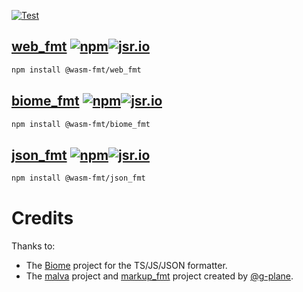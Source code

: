 [![Test](https://github.com/wasm-fmt/web_fmt/actions/workflows/test.yml/badge.svg)](https://github.com/wasm-fmt/web_fmt/actions/workflows/test.yml)

## [web_fmt](./crates/web_fmt/README.md) [![npm](https://img.shields.io/npm/v/@wasm-fmt/web_fmt)](https://www.npmjs.com/package/@wasm-fmt/web_fmt)[![jsr.io](https://jsr.io/badges/@fmt/web-fmt)](https://jsr.io/@fmt/web-fmt)

```bash
npm install @wasm-fmt/web_fmt
```

## [biome_fmt](./crates/biome_fmt/README.md) [![npm](https://img.shields.io/npm/v/@wasm-fmt/biome_fmt)](https://www.npmjs.com/package/@wasm-fmt/biome_fmt)[![jsr.io](https://jsr.io/badges/@fmt/biome-fmt)](https://jsr.io/@fmt/biome-fmt)

```bash
npm install @wasm-fmt/biome_fmt
```

## [json_fmt](./crates/json_fmt/README.md) [![npm](https://img.shields.io/npm/v/@wasm-fmt/json_fmt)](https://www.npmjs.com/package/@wasm-fmt/json_fmt)[![jsr.io](https://jsr.io/badges/@fmt/json-fmt)](https://jsr.io/@fmt/json-fmt)

```bash
npm install @wasm-fmt/json_fmt
```

# Credits

Thanks to:

- The [Biome](https://github.com/biomejs/biome) project for the TS/JS/JSON
  formatter.
- The [malva](https://github.com/g-plane/malva) project and
  [markup_fmt](https://github.com/g-plane/markup_fmt) project created by
  [@g-plane](https://github.com/g-plane).
